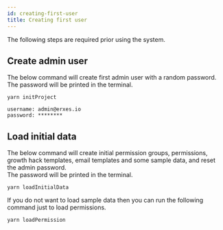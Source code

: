```yaml
---
id: creating-first-user
title: Creating first user
---
```


The following steps are required prior using the system.

## Create admin user

The below command will create first admin user with a random password.  
The password will be printed in the terminal.

```
yarn initProject
```

```
username: admin@erxes.io
password: ********
```

## Load initial data

The below command will create initial permission groups, permissions, growth hack templates, email templates and some sample data, and reset the admin password.  
The password will be printed in the terminal.

```
yarn loadInitialData
```

If you do not want to load sample data then you can run the following command just to load permissions.

```
yarn loadPermission
```
